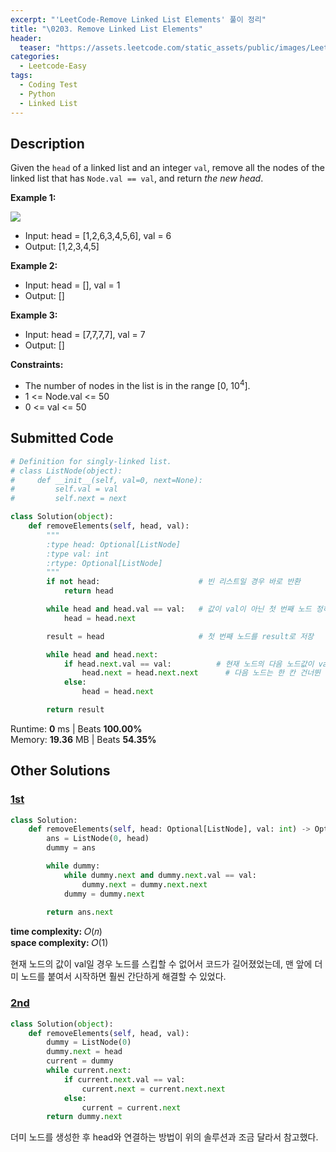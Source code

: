```yaml
---
excerpt: "'LeetCode-Remove Linked List Elements' 풀이 정리"
title: "\0203. Remove Linked List Elements"
header:
  teaser: "https://assets.leetcode.com/static_assets/public/images/LeetCode_Sharing.png"
categories:
  - Leetcode-Easy
tags:
  - Coding Test
  - Python
  - Linked List
---
```


## <i class="fa-solid fa-file-lines"></i> Description

Given the `head` of a linked list and an integer `val`, remove all the nodes of the linked list that has `Node.val == val`, and return *the new head*.

**Example 1:**

![](https://assets.leetcode.com/uploads/2021/03/06/removelinked-list.jpg)

- Input: head = [1,2,6,3,4,5,6], val = 6
- Output: [1,2,3,4,5]

**Example 2:**

- Input: head = [], val = 1
- Output: []

**Example 3:**

- Input: head = [7,7,7,7], val = 7
- Output: []

**Constraints:**

- The number of nodes in the list is in the range [0, 10<sup>4</sup>].
- 1 <= Node.val <= 50
- 0 <= val <= 50

## <i class="fa-solid fa-cloud-arrow-up"></i> Submitted Code

```python
# Definition for singly-linked list.
# class ListNode(object):
#     def __init__(self, val=0, next=None):
#         self.val = val
#         self.next = next

class Solution(object):
    def removeElements(self, head, val):
        """
        :type head: Optional[ListNode]
        :type val: int
        :rtype: Optional[ListNode]
        """
        if not head:                      # 빈 리스트일 경우 바로 반환
            return head

        while head and head.val == val:   # 값이 val이 아닌 첫 번째 노드 정하기
            head = head.next

        result = head                     # 첫 번째 노드를 result로 저장

        while head and head.next:
            if head.next.val == val:          # 현재 노드의 다음 노드값이 val과 같다면
                head.next = head.next.next      # 다음 노드는 한 칸 건너뛴 노드가 됨
            else:
                head = head.next

        return result
```
<i class="fa-solid fa-clock"></i> Runtime: **0** ms \| Beats **100.00%**    
<i class="fa-solid fa-memory"></i> Memory: **19.36** MB \| Beats **54.35%**


## <i class="fa-solid fa-flask"></i> Other Solutions

### <a href="https://leetcode.com/problems/remove-linked-list-elements/solutions/6124597/video-dummy-pointer-by-niits-x6o1/" target="_blank">1st</a>

```python
class Solution:
    def removeElements(self, head: Optional[ListNode], val: int) -> Optional[ListNode]:
        ans = ListNode(0, head)
        dummy = ans

        while dummy:
            while dummy.next and dummy.next.val == val:
                dummy.next = dummy.next.next
            dummy = dummy.next
        
        return ans.next
```
<i class="fa-solid fa-clock"></i> **time complexity:** 𝑂(𝑛)    
<i class="fa-solid fa-memory"></i> **space complexity:** 𝑂(1)           

현재 노드의 값이 val일 경우 노드를 스킵할 수 없어서 코드가 길어졌었는데, 맨 앞에 더미 노드를 붙여서 시작하면 훨씬 간단하게 해결할 수 있었다.

### <a href="https://leetcode.com/problems/remove-linked-list-elements/solutions/6628425/master-the-smartest-way-to-delete-nodes-0yado/" target="_blank">2nd</a>

```python
class Solution(object):
    def removeElements(self, head, val):
        dummy = ListNode(0)
        dummy.next = head
        current = dummy
        while current.next:
            if current.next.val == val:
                current.next = current.next.next
            else:
                current = current.next
        return dummy.next
```
더미 노드를 생성한 후 head와 연결하는 방법이 위의 솔루션과 조금 달라서 참고했다.